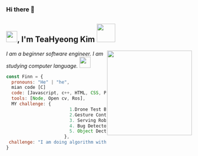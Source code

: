 ### Hi there 👋

<h2><img src="https://emojis.slackmojis.com/emojis/images/1531849430/4246/blob-sunglasses.gif?1531849430" width="30"/>, I'm TeaHyeong Kim <img src="https://media.giphy.com/media/12oufCB0MyZ1Go/giphy.gif" width="50"></h2>
<img align='right' src="https://media.giphy.com/media/M9gbBd9nbDrOTu1Mqx/giphy.gif" width="230">
<p><em>I am a  beginner software engineer. I am studying computer language.  <a 
</a><img src="https://media.giphy.com/media/WUlplcMpOCEmTGBtBW/giphy.gif" width="30"> 
</em></p>

```javascript
const Finn = {
  pronouns: "He" | "he",
  mian code [C]
  code: [Javascript, c++, HTML, CSS, Python,],
  tools: [Node, Open cv, Ros],
  MY challenge: {
                        1.Drone Test Bed
                        2.Gesture Control 
                        3. Serving Robot",
                        4. Bug Detector",
                        5. Object Dection And Tracking Camera"
                      },
 challenge: "I am doing algorithm with C/C++"
}

```
